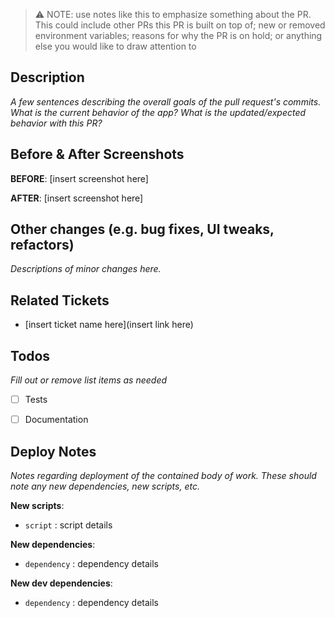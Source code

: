 > ⚠️  NOTE: use notes like this to emphasize something about the PR. This could
> include other PRs this PR is built on top of; new or removed environment
> variables; reasons for why the PR is on hold; or anything else you would like
> to draw attention to

## Description

_A few sentences describing the overall goals of the pull request's commits.
What is the current behavior of the app? What is the updated/expected behavior
with this PR?_


## Before & After Screenshots

**BEFORE**:
[insert screenshot here]

**AFTER**:
[insert screenshot here]


## Other changes (e.g. bug fixes, UI tweaks, refactors)

_Descriptions of minor changes here._


## Related Tickets

* [insert ticket name here](insert link here)


## Todos

_Fill out or remove list items as needed_

- [ ] Tests
- [ ] Documentation


## Deploy Notes

_Notes regarding deployment of the contained body of work. These should note any
new dependencies, new scripts, etc._

**New scripts**:

- `script` : script details

**New dependencies**:

- `dependency` : dependency details

**New dev dependencies**:

- `dependency` : dependency details
